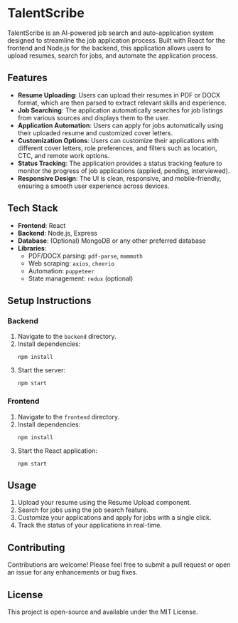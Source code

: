 # TalentScribe

TalentScribe is an AI-powered job search and auto-application system designed to streamline the job application process. Built with React for the frontend and Node.js for the backend, this application allows users to upload resumes, search for jobs, and automate the application process.

## Features

- **Resume Uploading**: Users can upload their resumes in PDF or DOCX format, which are then parsed to extract relevant skills and experience.
- **Job Searching**: The application automatically searches for job listings from various sources and displays them to the user.
- **Application Automation**: Users can apply for jobs automatically using their uploaded resume and customized cover letters.
- **Customization Options**: Users can customize their applications with different cover letters, role preferences, and filters such as location, CTC, and remote work options.
- **Status Tracking**: The application provides a status tracking feature to monitor the progress of job applications (applied, pending, interviewed).
- **Responsive Design**: The UI is clean, responsive, and mobile-friendly, ensuring a smooth user experience across devices.

## Tech Stack

- **Frontend**: React
- **Backend**: Node.js, Express
- **Database**: (Optional) MongoDB or any other preferred database
- **Libraries**: 
  - PDF/DOCX parsing: `pdf-parse`, `mammoth`
  - Web scraping: `axios`, `cheerio`
  - Automation: `puppeteer`
  - State management: `redux` (optional)

## Setup Instructions

### Backend

1. Navigate to the `backend` directory.
2. Install dependencies:
   ```
   npm install
   ```
3. Start the server:
   ```
   npm start
   ```

### Frontend

1. Navigate to the `frontend` directory.
2. Install dependencies:
   ```
   npm install
   ```
3. Start the React application:
   ```
   npm start
   ```

## Usage

1. Upload your resume using the Resume Upload component.
2. Search for jobs using the job search feature.
3. Customize your applications and apply for jobs with a single click.
4. Track the status of your applications in real-time.

## Contributing

Contributions are welcome! Please feel free to submit a pull request or open an issue for any enhancements or bug fixes.

## License

This project is open-source and available under the MIT License.